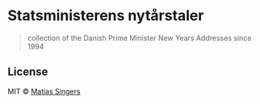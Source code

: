# Statsministerens nytårstaler
> collection of the Danish Prime Minister New Years Addresses since 1994


## License

MIT © [Matias Singers](http://mts.io)
